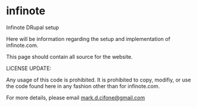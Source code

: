 infinote
========

Infinote DRupal setup


Here will be information regarding the setup and implementation of infinote.com.

This page should contain all source for the website.

LICENSE UPDATE:

Any usage of this code is prohibited. It is prohibited to copy, modifiy, or use the code found here in any fashion other than for infinote.com.

For more details, please email mark.d.cifone@gmail.com
